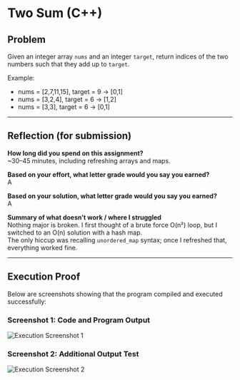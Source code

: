 # Two Sum (C++)

## Problem
Given an integer array `nums` and an integer `target`, return indices of the two numbers such that they add up to `target`.

Example:
- nums = [2,7,11,15], target = 9 → [0,1]
- nums = [3,2,4], target = 6 → [1,2]
- nums = [3,3], target = 6 → [0,1]

---

## Reflection (for submission)

**How long did you spend on this assignment?**  
~30–45 minutes, including refreshing arrays and maps.

**Based on your effort, what letter grade would you say you earned?**  
A  

**Based on your solution, what letter grade would you say you earned?**  
A  

**Summary of what doesn’t work / where I struggled**  
Nothing major is broken. I first thought of a brute force O(n²) loop, but I switched to an O(n) solution with a hash map.  
The only hiccup was recalling `unordered_map` syntax; once I refreshed that, everything worked fine.

---

## Execution Proof

Below are screenshots showing that the program compiled and executed successfully:

### Screenshot 1: Code and Program Output  
![Execution Screenshot 1](Screenshot1.png)

### Screenshot 2: Additional Output Test  
![Execution Screenshot 2](Screenshot2.png)
